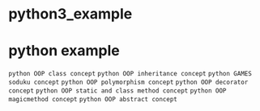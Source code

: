 # python3_example
# python example
`python OOP class concept`
`python OOP inheritance concept`
`python GAMES soduku concept`
`python OOP polymorphism concept`
`python OOP decorator concept`
`python OOP static and class method concept`
`python OOP magicmethod concept`
`python OOP abstract concept`